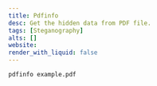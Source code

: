 ```yaml
---
title: Pdfinfo
desc: Get the hidden data from PDF file.
tags: [Steganography]
alts: []
website: 
render_with_liquid: false
---
```


```sh
pdfinfo example.pdf
```